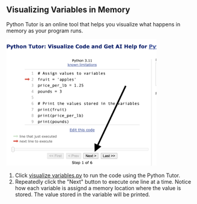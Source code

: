 ## Visualizing Variables in Memory

Python Tutor is an online tool that helps you visualize what
happens in memory as your program runs.

<img src="../resources/pythontutor_next.png" alt="python tutor next button" width="400px">

1. Click
<a href="https://pythontutor.com/render.html#code=%23%20Assign%20values%20to%20variables%0Afruit%20%3D%20'apples'%0Aprice_per_lb%20%3D%201.25%0Apounds%20%3D%203%0A%0A%23%20Print%20the%20values%20stored%20in%20the%20variables%0Aprint%28fruit%29%0Aprint%28price_per_lb%29%0Aprint%28pounds%29&cumulative=false&curInstr=0&heapPrimitives=nevernest&mode=display&origin=opt-frontend.js&py=311&rawInputLstJSON=%5B%5D&textReferences=false" alt="pythontutor.com code visualization">visualize variables.py</a> to run the code using the Python Tutor.
2. Repeatedly click the "Next" button to execute one line at a time.  Notice how each variable is assignd a memory location where the value is stored.  The value stored in the variable will be printed.

